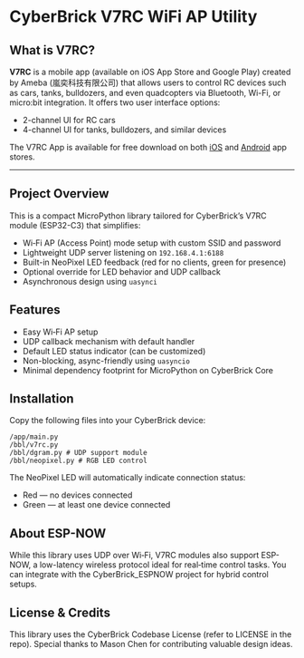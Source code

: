 # CyberBrick V7RC WiFi AP Utility

## What is V7RC?

**V7RC** is a mobile app (available on iOS App Store and Google Play) created by Ameba (嵐奕科技有限公司) that allows users to control RC devices such as cars, tanks, bulldozers, and even quadcopters via Bluetooth, Wi-Fi, or micro:bit integration. It offers two user interface options:

- 2-channel UI for RC cars
- 4-channel UI for tanks, bulldozers, and similar devices

The V7RC App is available for free download on both [iOS](https://apps.apple.com/tw/app/v7rc/id1390983964) and [Android](https://play.google.com/store/apps/details?id=com.v7idea.v7rcliteandroidsdkversion&hl=zh_TW) app stores.

---

## Project Overview

This is a compact MicroPython library tailored for CyberBrick’s V7RC module (ESP32-C3) that simplifies:
- Wi‑Fi AP (Access Point) mode setup with custom SSID and password
- Lightweight UDP server listening on `192.168.4.1:6188`
- Built-in NeoPixel LED feedback (red for no clients, green for presence)
- Optional override for LED behavior and UDP callback
- Asynchronous design using `uasynci`

## Features

- Easy Wi‑Fi AP setup
- UDP callback mechanism with default handler
- Default LED status indicator (can be customized)
- Non-blocking, async-friendly using `uasyncio`
- Minimal dependency footprint for MicroPython on CyberBrick Core

## Installation

Copy the following files into your CyberBrick device:
```shell
/app/main.py
/bbl/v7rc.py
/bbl/dgram.py # UDP support module
/bbl/neopixel.py # RGB LED control
```

The NeoPixel LED will automatically indicate connection status:

- Red — no devices connected
- Green — at least one device connected

## About ESP-NOW

While this library uses UDP over Wi‑Fi, V7RC modules also support ESP-NOW, a low-latency wireless protocol ideal for real‑time control tasks. You can integrate with the CyberBrick_ESPNOW project for hybrid control setups.

## License & Credits

This library uses the CyberBrick Codebase License (refer to LICENSE in the repo).
Special thanks to Mason Chen for contributing valuable design ideas.
